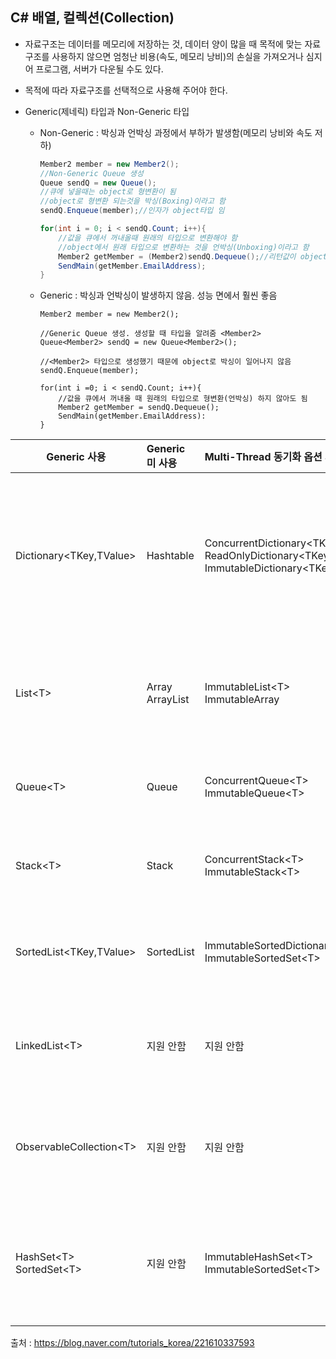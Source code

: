 ## C# 배열, 컬렉션(Collection)

- 자료구조는 데이터를 메모리에 저장하는 것, 데이터 양이 많을 때 목적에 맞는 자료구조를 사용하지 않으면 엄청난 비용(속도, 메모리 낭비)의 손실을 가져오거나 심지어 프로그램, 서버가 다운될 수도 있다.
- 목적에 따라 자료구조를 선택적으로 사용해 주어야 한다.



- Generic(제네릭) 타입과 Non-Generic 타입

  - Non-Generic : 박싱과 언박싱 과정에서 부하가 발생함(메모리 낭비와 속도 저하)

    ```c#
    Member2 member = new Member2();
    //Non-Generic Queue 생성
    Queue sendQ = new Queue();
    //큐에 넣을때는 object로 형변환이 됨
    //object로 형변환 되는것을 박싱(Boxing)이라고 함
    sendQ.Enqueue(member);//인자가 object타입 임
    
    for(int i = 0; i < sendQ.Count; i++){
    	//값을 큐에서 꺼내올때 원래의 타입으로 변환해야 함
    	//object에서 원래 타입으로 변환하는 것을 언박싱(Unboxing)이라고 함
    	Member2 getMember = (Member2)sendQ.Dequeue();//리턴값이 object 타입 임
    	SendMain(getMember.EmailAddress);
    }
    ```

  - Generic : 박싱과 언박싱이 발생하지 않음. 성능 면에서 훨씬 좋음

    ```
    Member2 member = new Member2();
    
    //Generic Queue 생성. 생성할 때 타입을 알려줌 <Member2>
    Queue<Member2> sendQ = new Queue<Member2>();
    
    //<Member2> 타입으로 생성했기 때문에 object로 박싱이 일어나지 않음
    sendQ.Enqueue(member);
    
    for(int i =0; i < sendQ.Count; i++){
    	//값을 큐에서 꺼내올 때 원래의 타입으로 형변환(언박싱) 하지 않아도 됨
    	Member2 getMember = sendQ.Dequeue();
    	SendMain(getMember.EmailAddress):
    }
    ```



| Generic 사용                   | Generic 미 사용      | Multi-Thread 동기화 옵션 사용                                | 용도                                                         |
| ------------------------------ | :------------------- | :----------------------------------------------------------- | :----------------------------------------------------------- |
| Dictionary<TKey,TValue>        | Hashtable            | ConcurrentDictionary\<TKey,TValue><br />ReadOnlyDictionary\<TKey,TValue><br />ImmutableDictionary\<TKey,TValue> | Key로 빠르게 데이터를 조회할 때 사용<br />Key와 Value로 데이터가 저장됨 |
| List\<T>                       | Array<br />ArrayList | ImmutableList\<T><br />ImmutableArray                        | 데이터가 저장된 순서(인덱스)를 빠르게 탐색함                 |
| Queue\<T>                      | Queue                | ConcurrentQueue\<T><br />ImmutableQueue\<T>                  | FIFO(선입 선출) 방식으로 항목 사용                           |
| Stack\<T>                      | Stack                | ConcurrentStack\<T><br />ImmutableStack\<T>                  | LIFO(후입 선출)방식으로 데이터 사용                          |
| SortedList\<TKey,TValue>       | SortedList           | ImmutableSortedDictionary<TKey,TValue><br />ImmutableSortedSet\<T> | 입력된 순서와 상관없이 Key 값으로 정렬됨                     |
| LinkedList\<T>                 | 지원 안함            | 지원 안함                                                    | 데이터 등록, 삭제가 빈번하게 일어날 때                       |
| ObservableCollection\<T>       | 지원 안함            | 지원 안함                                                    | 목록에 데이터를 넣거나 뺄 때 알람을 표시해줌                 |
| HashSet\<T><br />SortedSet\<T> | 지원 안함            | ImmutableHashSet\<T><br />ImmutableSortedSet\<T>             | 중복된 데이터를 저장하지 않을 때<br />(수학에서 집합 사용 시) |





출처 : https://blog.naver.com/tutorials_korea/221610337593